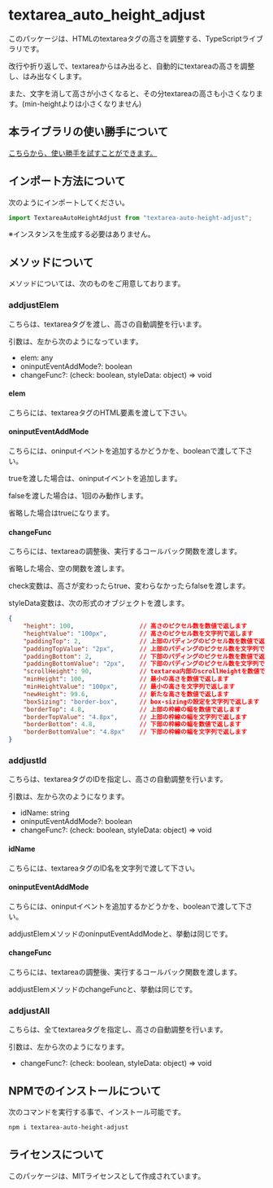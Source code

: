 # textarea_auto_height_adjust

このパッケージは、HTMLのtextareaタグの高さを調整する、TypeScriptライブラリです。

改行や折り返しで、textareaからはみ出ると、自動的にtextareaの高さを調整し、はみ出なくします。

また、文字を消して高さが小さくなると、その分textareaの高さも小さくなります。(min-heightよりは小さくなりません)

## 本ライブラリの使い勝手について

<a href="https://textarea-auto-height-addjust.ponponumi.com/" target="_blank" rel="noopener noreferrer">こちらから、使い勝手を試すことができます。</a>

## インポート方法について

次のようにインポートしてください。

```typescript
import TextareaAutoHeightAdjust from "textarea-auto-height-adjust";
```

※インスタンスを生成する必要はありません。

## メソッドについて

メソッドについては、次のものをご用意しております。

### addjustElem

こちらは、textareaタグを渡し、高さの自動調整を行います。

引数は、左から次のようになっています。

* elem: any
* oninputEventAddMode?: boolean
* changeFunc?: (check: boolean, styleData: object) => void

#### elem

こちらには、textareaタグのHTML要素を渡して下さい。

#### oninputEventAddMode

こちらには、oninputイベントを追加するかどうかを、booleanで渡して下さい。

trueを渡した場合は、oninputイベントを追加します。

falseを渡した場合は、1回のみ動作します。

省略した場合はtrueになります。

#### changeFunc

こちらには、textareaの調整後、実行するコールバック関数を渡します。

省略した場合、空の関数を渡します。

check変数は、高さが変わったらtrue、変わらなかったらfalseを渡します。

styleData変数は、次の形式のオブジェクトを渡します。

```json
{
    "height": 100,                  // 高さのピクセル数を数値で返します
    "heightValue": "100px",         // 高さのピクセル数を文字列で返します
    "paddingTop": 2,                // 上部のパディングのピクセル数を数値で返します
    "paddingTopValue": "2px",       // 上部のパディングのピクセル数を文字列で返します
    "paddingBottom": 2,             // 下部のパディングのピクセル数を数値で返します
    "paddingBottomValue": "2px",    // 下部のパディングのピクセル数を文字列で返します
    "scrollHeight": 90,             // textarea内部のscrollHeightを数値で返します
    "minHeight": 100,               // 最小の高さを数値で返します
    "minHeightValue": "100px",      // 最小の高さを文字列で返します
    "newHeight": 99.6,              // 新たな高さを数値で返します
    "boxSizing": "border-box",      // box-sizingの設定を文字列で返します
    "borderTop": 4.8,               // 上部の枠線の幅を数値で返します
    "borderTopValue": "4.8px",      // 上部の枠線の幅を文字列で返します
    "borderBottom": 4.8,            // 下部の枠線の幅を数値で返します
    "borderBottomValue": "4.8px"    // 下部の枠線の幅を文字列で返します
}
```

### addjustId

こちらは、textareaタグのIDを指定し、高さの自動調整を行います。

引数は、左から次のようになります。

* idName: string
* oninputEventAddMode?: boolean
* changeFunc?: (check: boolean, styleData: object) => void

#### idName

こちらには、textareaタグのID名を文字列で渡して下さい。

#### oninputEventAddMode

こちらには、oninputイベントを追加するかどうかを、booleanで渡して下さい。

addjustElemメソッドのoninputEventAddModeと、挙動は同じです。

#### changeFunc

こちらには、textareaの調整後、実行するコールバック関数を渡します。

addjustElemメソッドのchangeFuncと、挙動は同じです。

### addjustAll

こちらは、全てtextareaタグを指定し、高さの自動調整を行います。

引数は、左から次のようになります。

* changeFunc?: (check: boolean, styleData: object) => void

## NPMでのインストールについて

次のコマンドを実行する事で、インストール可能です。

```bash
npm i textarea-auto-height-adjust
```

## ライセンスについて

このパッケージは、MITライセンスとして作成されています。
